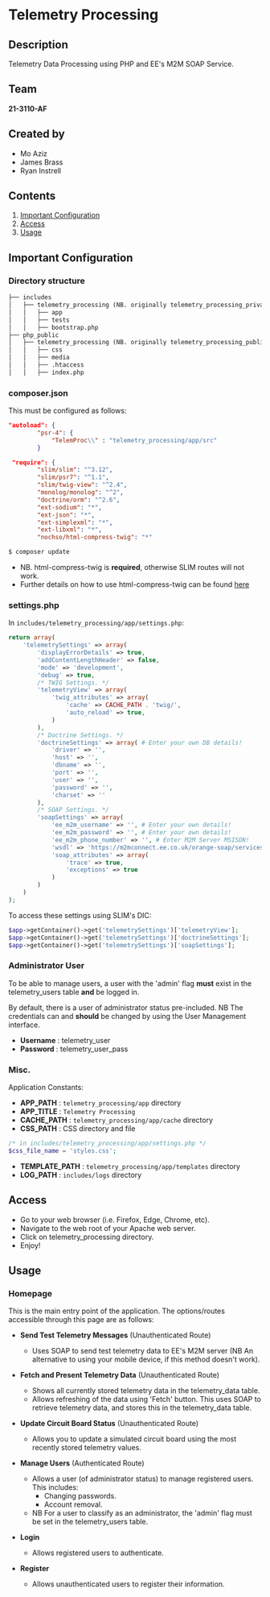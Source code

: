 # Telemetry Processing
## Description
Telemetry Data Processing using PHP and EE's M2M SOAP Service. 
## Team
**21-3110-AF**
## Created by
* Mo Aziz
* James Brass
* Ryan Instrell
## Contents
1. [Important Configuration](#important-configuration)
2. [Access](#access)
3. [Usage](#usage)
## Important Configuration
### Directory structure
```markdown
├── includes
│   ├── telemetry_processing (NB. originally telemetry_processing_private)
│   │   ├── app
│   │   ├── tests
│   │   ├── bootstrap.php
├── php_public
│   ├── telemetry_processing (NB. originally telemetry_processing_public)
│   │   ├── css
│   │   ├── media
│   │   ├── .htaccess
│   │   ├── index.php
```
### composer.json
This must be configured as follows:
```json
"autoload": {
        "psr-4": {
            "TelemProc\\" : "telemetry_processing/app/src"
        }
```
```json
 "require": {
        "slim/slim": "^3.12",
        "slim/psr7": "^1.1",
        "slim/twig-view": "^2.4",
        "monolog/monolog": "^2",
        "doctrine/orm": "^2.6",
        "ext-sodium": "*",
        "ext-json": "*",
        "ext-simplexml": "*",
        "ext-libxml": "*",
        "nochso/html-compress-twig": "*"
```
```bash
$ composer update
```
* NB. html-compress-twig is **required**, otherwise SLIM routes will not work.
* Further details on how to use html-compress-twig can be found [here](https://github.com/nochso/html-compress-twig)
### settings.php
In `includes/telemetry_processing/app/settings.php`:
```php
return array(
    'telemetrySettings' => array(
        'displayErrorDetails' => true,
        'addContentLengthHeader' => false,
        'mode' => 'development',
        'debug' => true,
        /* TWIG Settings. */
        'telemetryView' => array(
            'twig_attributes' => array(
                'cache' => CACHE_PATH . 'twig/',
                'auto_reload' => true,
            )
        ),
        /* Doctrine Settings. */
        'doctrineSettings' => array( # Enter your own DB details!
            'driver' => '',
            'host' => '',
            'dbname' => '',
            'port' => '',
            'user' => '',
            'password' => '',
            'charset' => ''
        ),
        /* SOAP Settings. */
        'soapSettings' => array(
            'ee_m2m_username' => '', # Enter your own details!
            'ee_m2m_password' => '', # Enter your own details!
            'ee_m2m_phone_number' => '', # Enter M2M Server MSISDN!
            'wsdl' => 'https://m2mconnect.ee.co.uk/orange-soap/services/MessageServiceByCountry?wsdl',
            'soap_attributes' => array(
                'trace' => true,
                'exceptions' => true
            )
        )
    )
);
```
To access these settings using SLIM's DIC:
```php
$app->getContainer()->get('telemetrySettings')['telemetryView'];
$app->getContainer()->get('telemetrySettings')['doctrineSettings'];
$app->getContainer()->get('telemetrySettings')['soapSettings'];
```
### Administrator User
To be able to manage users, a user with the 'admin' flag **must** exist in the telemetry_users table **and** be logged in.

By default, there is a user of administrator status pre-included. NB The credentials can and **should** be changed by using the User Management interface.

* **Username** : telemetry_user
* **Password** : telemetry_user_pass

### Misc. 
Application Constants:
* **APP_PATH** : `telemetry_processing/app` directory
* **APP_TITLE** : `Telemetry Processing`
* **CACHE_PATH** : `telemetry_processing/app/cache` directory
* **CSS_PATH** : CSS directory and file
```php
/* in includes/telemetry_processing/app/settings.php */
$css_file_name = 'styles.css';
```
* **TEMPLATE_PATH** : `telemetry_processing/app/templates` directory
* **LOG_PATH** : `includes/logs` directory 
## Access
* Go to your web browser (i.e. Firefox, Edge, Chrome, etc).
* Navigate to the web root of your Apache web server.
* Click on telemetry_processing directory.
* Enjoy!
## Usage
### Homepage
This is the main entry point of the application. The options/routes accessible through this page are as follows:
* **Send Test Telemetry Messages** (Unauthenticated Route)
    * Uses SOAP to send test telemetry data to EE's M2M server (NB An alternative to using your mobile device, if this method doesn't work).
    
* **Fetch and Present Telemetry Data** (Unauthenticated Route)
    * Shows all currently stored telemetry data in the telemetry_data table.
    * Allows refreshing of the data using 'Fetch' button. This uses SOAP to retrieve telemetry data, and stores this in the telemetry_data table.
    
* **Update Circuit Board Status** (Unauthenticated Route)
    * Allows you to update a simulated circuit board using the most recently stored telemetry values.
    
* **Manage Users** (Authenticated Route)
    * Allows a user (of administrator status) to manage registered users. This includes:
        * Changing passwords.
        * Account removal.
    * NB For a user to classify as an administrator, the 'admin' flag must be set in the telemetry_users table.
    
* **Login**
    * Allows registered users to authenticate.
    
* **Register**
    * Allows unauthenticated users to register their information.
    
